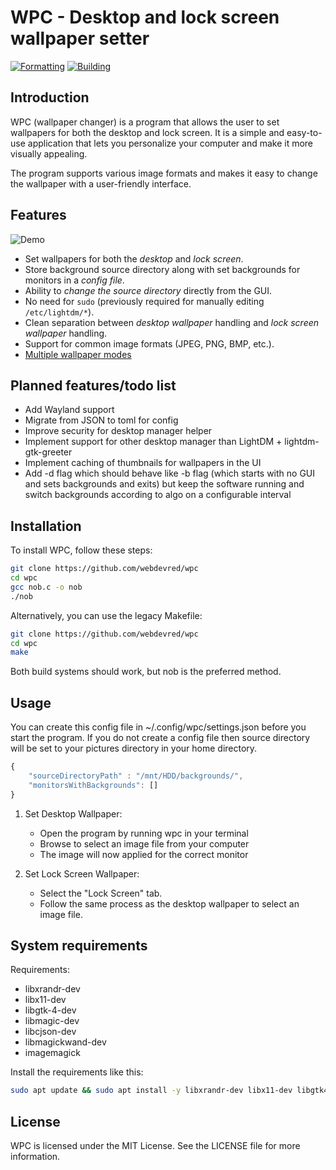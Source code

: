 # WPC - Desktop and lock screen wallpaper setter

[![Formatting](https://github.com/webdevred/wpc/actions/workflows/formatting.yaml/badge.svg?event=push)](https://github.com/webdevred/wpc/actions/workflows/formatting.yaml)
[![Building](https://github.com/webdevred/wpc/actions/workflows/build.yaml/badge.svg?event=push)](https://github.com/webdevred/wpc/actions/workflows/build.yaml)

## Introduction

WPC (wallpaper changer) is a program that allows the user to set wallpapers for both the desktop and lock screen. It is a simple and easy-to-use application that lets you personalize your computer and make it more visually appealing.

The program supports various image formats and makes it easy to change the wallpaper with a user-friendly interface.

## Features

![Demo](wpc_demo.gif)

- Set wallpapers for both the *desktop* and *lock screen*.
- Store background source directory along with set backgrounds for monitors in a *config file*.
- Ability to *change the source directory* directly from the GUI.
- No need for `sudo` (previously required for manually editing `/etc/lightdm/*`).
- Clean separation between *desktop wallpaper* handling and *lock screen wallpaper* handling.
- Support for common image formats (JPEG, PNG, BMP, etc.).
- [Multiple wallpaper modes](BG_MODES.org)

## Planned features/todo list

- Add Wayland support
- Migrate from JSON to toml for config
- Improve security for desktop manager helper
- Implement support for other desktop manager than LightDM + lightdm-gtk-greeter
- Implement caching of thumbnails for wallpapers in the UI
- Add -d flag which should behave like -b flag (which starts with no GUI and sets backgrounds and exits) but keep the software running and switch backgrounds according to algo on a configurable interval

## Installation

To install WPC, follow these steps:

```bash
git clone https://github.com/webdevred/wpc
cd wpc
gcc nob.c -o nob
./nob
```

Alternatively, you can use the legacy Makefile:
```bash
git clone https://github.com/webdevred/wpc
cd wpc
make
```

Both build systems should work, but nob is the preferred method.

## Usage

You can create this config file in ~/.config/wpc/settings.json before you start the program.
If you do not create a config file then source directory will be set to your pictures directory in your home directory.

```js
{
    "sourceDirectoryPath" : "/mnt/HDD/backgrounds/",
    "monitorsWithBackgrounds": []
}
```

1. Set Desktop Wallpaper:
   - Open the program by running wpc in your terminal
   - Browse to select an image file from your computer
   - The image will now applied for the correct monitor

2. Set Lock Screen Wallpaper:
   - Select the "Lock Screen" tab.
   - Follow the same process as the desktop wallpaper to select an image file.

## System requirements

Requirements:
- libxrandr-dev
- libx11-dev
- libgtk-4-dev
- libmagic-dev
- libcjson-dev
- libmagickwand-dev
- imagemagick

Install the requirements like this:

```bash
sudo apt update && sudo apt install -y libxrandr-dev libx11-dev libgtk4-dev libcjson-dev libmagickwand-dev
```

## License

WPC is licensed under the MIT License. See the LICENSE file for more information.
